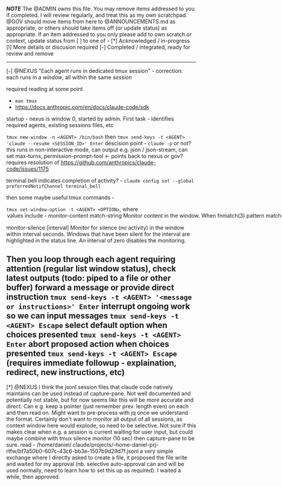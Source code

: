 ***NOTE***
The @ADMIN owns this file. You may remove items addressed to you if completed. I will review regularly, and treat this as my own scratchpad. @GOV should move items from here to @ANNOUNCEMENTS.md as appropriate, or others should take items off (or update status) as appropriate. If an item addressed to you only please add to own scratch or context, update status from [ ] to one of -
[*] Acknowledged / in-progress
[!] More details or discusion required
[-] Completed / integrated, ready for review and remove 

---

[-] @NEXUS
"Each agent runs in dedicated tmux session" - correction: each runs in a *window*, all within the same *session*

required reading at some point 
- `man tmux`
- https://docs.anthropic.com/en/docs/claude-code/sdk

startup - nexus is window 0, started by admin. First task - identifies required agents, existing sessions files, etc

`tmux new-window -n <AGENT> /bin/bash`
then 
`tmux send-keys -t <AGENT> 'claude --resume <SESSION_ID>' Enter`
descision point - `claude -p` or not? this runs in non-interactive mode, can output e.g. json / json-stream, can set max-turns, permission-prompt-tool <- points back to nexus or gov? requires resolution of https://github.com/anthropics/claude-code/issues/1175

terminal bell indicates completion of activity? -
  `claude config set --global preferredNotifChannel terminal_bell`

then some maybe useful tmux commands -

`tmux set-window-option -t <AGENT> <OPTION>`, where <OPTION> values include -
monitor-content match-string
Monitor content in the window. When fnmatch(3) pattern match-string appears in the window, it is highlighted in the status line.

monitor-silence [interval]
Monitor for silence (no activity) in the window within interval seconds. Windows that have been silent for the interval are highlighted in the status line. An interval of zero disables the monitoring. 

Then you loop through each agent requiring attention (regular list window status), check latest outputs (todo: piped to a file or other buffer)
forward a message or provide direct instruction `tmux send-keys -t <AGENT> '<message or instructions>' Enter`
interrupt ongoing work so we can input messages `tmux send-keys -t <AGENT> Escape`
select default option when choices presented `tmux send-keys -t <AGENT> Enter`
abort proposed action when choices presented `tmux send-keys -t <AGENT> Escape`
    (requires immediate followup - explaination, redirect, new instructions, etc)
---

[*] @NEXUS
I think the jsonl session files that claude code natively maintains can be used instead of capture-pane. Not well documented and potentially not stable, but for now seems like this will be more accurate and direct. Can e.g. keep a pointer (just remember prev. length even) on each and then read on. Might want to pre-process with jq once we understand the format. Certainly don't want to monitor all output of all sessions, as context window here would explode, so need to be selective. Not sure if this makes clear when e.g. a session is current waiting for user input, but could maybe combine with tmux silence monitor (10 sec) then capture-pane to be sure.
read - /home/daniel/.claude/projects/-home-daniel-prj-rtfw/bf7a50b0-607c-43c6-bb3e-1507b9d29d7f.jsonl
a very simple exchange where I directly asked to create a file, it proposed the file write and waited for my approval (nb. selective auto-approval can and will be used normally, need to learn how to set this up as required). I waited a while, then approved.